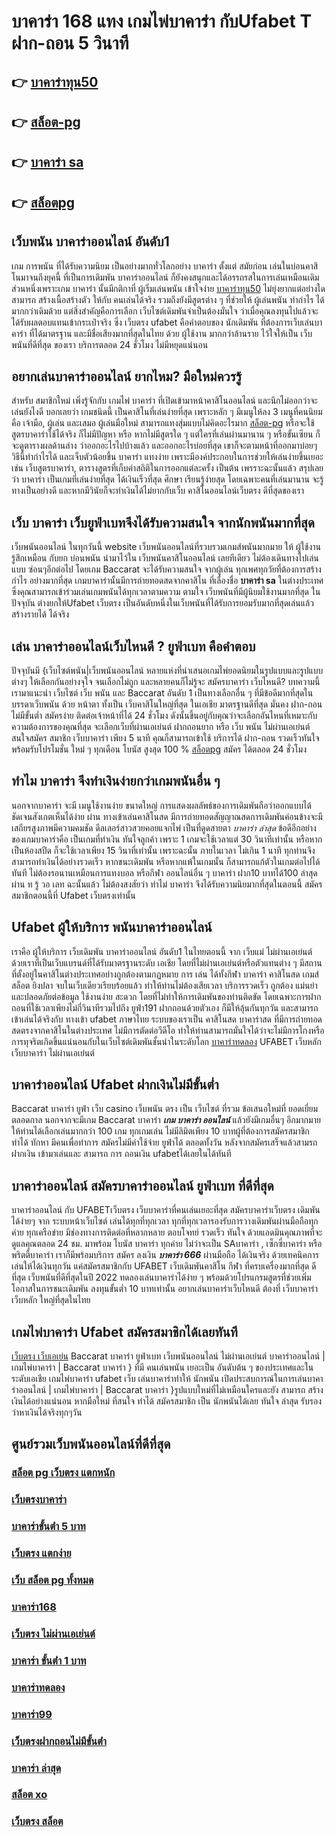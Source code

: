 # บาคาร่า 168 แทง  เกมไพ่บาคาร่า  กับUfabet T  ฝาก-ถอน 5 วินาที

## 👉 [บาคาร่าทุน50](https://www.gamblerape.com/demogame/)
## 👉 [สล็อต-pg](https://m.gamblerape.com/login?action=login)
## 👉 [บาคาร่า sa](https://m.gamblerape.com/login?action=login)
## 👉 [สล็อตpg](https://m.gamblerape.com/login?action=login)

## เว็บพนัน บาคาร่าออนไลน์  อันดับ1

เกม การพนัน ที่ได้รับความนิยม เป็นอย่างมากทั่วโลกอย่าง  บาคาร่า ตั้งแต่ สมัยก่อน เล่นในบ่อนคาสิโนมาจนถึงยุคนี้ ที่เป็นการเดิมพัน บาคาร่าออนไลน์ ก็ยังคงสนุกและได้อรรถรสในการเล่นเหมือนเดิม ส่วนหนึ่งเพราะเกม บาคาร่า นั้นมีกติกาที่ ผู้เริ่มเล่นพนัน  เข้าใจง่าย [บาคาร่าทุน50](https://m.gamblerape.com/login?action=login) ไม่ยุ่งยากแต่อย่างใด  สามารถ สร้างเนื้อสร้างตัว ให้กับ คนเล่นได้จริง  รวมถึงยังมีสูตรต่าง ๆ ที่ช่วยให้ ผู้เล่นพนัน ทำกำไร ได้มากกว่าเดิมด้วย แต่สิ่งสำคัญคือการเลือก เว็บไซต์เดิมพันจำเป็นต้องมั่นใจ ว่าเมื่อคุณลงทุนไปแล้วจะ ได้รับผลตอบแทนเข้ากระเป๋าจริง ซึ่ง  เว็บตรง ufabet  คือคำตอบของ นักเดิมพัน ที่ต้องการเว็บเล่นบาคาร่า ที่ได้มาตรฐาน และมีชื่อเสียงมากที่สุดในไทย ด้วย ผู้ใช้งาน มากกว่าล้านราย ไว้ใจให้เป็น  เว็บพนันที่ดีที่สุด ของเรา บริการตลอด 24 ชั่วโมง ไม่มีหยุดแน่นอน

## อยากเล่นบาคาร่าออนไลน์  ยากไหม? มือใหม่ควรรู้

สำหรับ  สมาชิกใหม่   เพิ่งรู้จักกับ เกมไพ่ บาคาร่า ที่เปิดเข้ามาหน้าคาสิโนออนไลน์ และนึกไม่ออกว่าจะเล่นยังไงดี บอกเลยว่า เกมชนิดนี้ เป็นคาสิโนที่เล่นง่ายที่สุด เพราะหลัก ๆ มีเมนูให้ลง 3 เมนูที่คนนิยม คือ เจ้ามือ, ผู้เล่น และเสมอ ผู้เล่นมือใหม่  สามารถแทงสุ่มแบบไม่คิดอะไรมาก  [สล็อต-pg](https://m.gamblerape.com/login?action=login) หรือจะใช้ สูตรบาคาร่าใช้ได้จริง ก็ไม่มีปัญหา หรือ หากไม่มีสูตรใด ๆ แต่ใครที่เล่นผ่านมานาน ๆ หรือขั้นเซียน ก็จะดูตารางผลด้านล่าง ว่าออกอะไรไปบ้างแล้ว และออกอะไรบ่อยที่สุด เขาก็จะตามหน้าที่ออกมาบ่อยๆ วิธีนี้ทำกำไรได้ และเจ็บตัวน้อยขึ้น บาคาร่า  แทงง่าย  เพราะมีองค์ประกอบในการช่วยให้เล่นง่ายขึ้นเยอะ เช่น เว็บสูตรบาคาร่า, ตารางสูตรที่เก็บค่าสถิติในการออกแต่ละครั้ง เป็นต้น เพรราะฉะนั้นแล้ว สรุปเลยว่า บาคาร่า เป็นเกมที่เล่นง่ายที่สุด ได้เงินเร็วที่สุด ศึกษา เรียนรู้ง่ายสุด โดยเฉพาะคนที่เล่นมานาน จะรู้ทางเป็นอย่างดี และหากมีวินัยก็จะทำเงินได้ไม่ยากกับเว็บ คาสิโนออนไลน์เว็บตรง ดีที่สุดของเรา



## เว็บ บาคาร่า เว็บยูฟ่าเบทจึงได้รับความสนใจ จากนักพนันมากที่สุด

เว็บพนันออนไลน์ ในทุกวันนี้   website เว็บพนันออนไลน์ที่รวบรวมเกมส์พนันมากมาย  ให้ ผู้ใช้งานรู้สึกเหมือน กับยก บ่อนพนัน  นำมาไว้ใน เว็บพนันคาสิโนออนไลน์ เลยทีเดียว ไม่ต้องเดินทางไปเล่นแบบ ซ่อนๆอีกต่อไป โดยเกม Baccarat จะได้รับความสนใจ  จากผู้เล่น  ทุกเพศทุกวัยที่ต้องการสร้างกำไร อย่างมากที่สุด เกมบาคาร่านั้นมีการถ่ายทอดสดจากคาสิโน ที่เลื่องชื่อ **บาคาร่า sa** ในต่างประเทศ ซึ่งคุณสามารถเข้าร่วมเล่นเกมพนันได้ทุกเวลาตามความ ตามใจ  เว็บพนันที่มีผู้นิยมใช้งานมากที่สุด ในปัจจุบัน ต่างยกให้Ufabet เว็บตรง  เป็นอันดับหนึ่งในเว็บพนันที่ได้รับการยอมรับมากที่สุดเล่นแล้ว สร้างรายได้ ได้จริง 


## เล่น บาคาร่าออนไลน์เว็บไหนดี ?  ยูฟ่าเบท  คือคำตอบ

ปัจจุบันมี {เว็บไซต์พนัน|เว็บพนันออนไลน์ หลายแห่งที่นำเสนอเกมไพ่ยอดนิยมในรูปแบบและรูปแบบต่างๆ ให้เลือกกันอย่างจุใจ จนเลือกไม่ถูก และหลายคนก็ไม่รู้จะ สมัครบาคาร่า  เว็บไหนดี? บทความนี้เรามาแนะนำ เว็บไซต์  เว็บ พนัน และ Baccarat อันดับ 1 เป็นทางเลือกอื่น ๆ ที่มีข้อดีมากที่สุดในบรรดาเว็บพนัน ด้วย หน้าตา ทั้งเป็น เว็บคาสิโนใหญ่ที่สุด   ในเอเชีย มาตรฐานดีที่สุด มั่นคง ฝาก-ถอนไม่มีขั้นต่ำ  สมัครง่าย ติดต่อเจ้าหน้าที่ได้ 24 ชั่วโมง  ดังนั้นขึ้นอยู่กับคุณว่าจะเลือกอันไหนที่เหมาะกับความต้องการของคุณที่สุด จะเลือกเว็บที่ผ่านเอเย่นต์ ฝากถอนยาก หรือ  เว็บ พนัน ไม่ผ่านเอเย่นต์ สนใจสมัคร สมาชิก เว็บบาคาร่า  เพียง 5 นาที คุณก็สามารถเข้าใช้ บริการได้ ฝาก-ถอน รวดเร็วทันใจ พร้อมรับโปรโมชั่น ใหม่ ๆ ทุกเดือน โบนัส สูงสุด 100 % [สล็อตpg](https://www.gamblerape.com/demogame/) สมัคร ได้ตลอด 24 ชั่วโมง

## ทำไม  บาคาร่า จึงทำเงินง่ายกว่าเกมพนันอื่น ๆ 

นอกจากบาคาร่า จะมี  เมนูใช้งานง่าย  ขนาดใหญ่ การแสดงผลลัพธ์ของการเดิมพันถือว่าออกแบบได้ชัดเจนสังเกตเห็นได้ง่าย ผ่าน ทางเข้าเล่นคาสิโนสด  มีการถ่ายทอดสัญญาณสดการเดิมพันค่อนข้างจะมีเสถียรสูงภาพมีความคมชัด ดีลเลอร์สาวสวยคอยแจกไพ่ เป็นที่ดูดสายตา *บาคาร่า ล่าสุด* ข้อดีอีกอย่างของเกมบาคาร่าคือ เป็นเกมที่ทำเงิน  ทันใจลูกค้า  เพราะ 1 เกมจะใช้เวลาแต่ 30 วินาทีเท่านั้น หรือหากเป็นห้องสปีด ก็จะใช้เวลาเพียง 15  วินาที่เท่านั้น เพราะฉะนั้น  ภายในเวลา ไม่เกิน 1 นาที ทุกท่านจึงสามารถทำเงินได้อย่างรวดเร็ว หากชนะเดิมพัน หรือหากแพ้ในเกมนั้น ก็สามารถแก้ตัวในเกมต่อไปได้ทันที ไม่ต้องรอนานเหมือนการแทงบอล หรือกีฬา ออนไลน์อื่น ๆ บาคาร่า ฝาก10 บาทได้100 ล่าสุด ผ่าน ท รู้ วอ เลท ฉะนั้นแล้ว ไม่ต้องสงสัยว่า ทำไม่ บาคาร่า จึงได้รับความนิยมากที่สุดในตอนนี้ สมัครสมาชิกตอนนี้ที่ Ufabet  เว็บตรงเท่านั้น


## Ufabet  ผู้ให้บริการ พนันบาคาร่าออนไลน์

เราคือ  ผู้ให้บริการ เว็บเดิมพัน บาคาร่าออนไลน์ อันดับ1 ในไทยตอนนี้ จาก เว็บแม่  ไม่ผ่านเอเย่นต์ ด้วยเราที่เป็นเว็บแบรนด์ที่ได้รับมาตรฐานระดับ เอเชีย โดยที่ไม่ผ่านเอเย่นต์หรือตัวแทนต่าง ๆ มีสถานที่ตั้งอยู่ในคาสิโนต่างประเทศอย่างถูกต้องตามกฏหมาย การ  เล่น  ได้ทั้งกีฬา บาคาร่า คาสิโนสด เกมส์ สล็อต ยิงปลา จบในเว็บเดียวเรียบร้อยแล้ว ทำให้ท่านไม่ต้องเสียเวลา บริการรวดเร็ว ถูกต้อง แม่นยำ และปลอดภัยต่อข้อมูล ใช้งานง่าย สะดวก โดยที่ไม่ทำให้การเดิมพันของท่านติดขัด โดยเฉพาะการฝากถอนที่ใช้เวลาเพียงไม่กี่วินาทีรวมไปถึง ยูฟ่า191 ฝากถอนด้วยตัวเอง ก็มีให้ลุ้นกันทุกวัน และสามารถเข้าเล่นได้จริงกับ  ทางเข้า ufabet ภาษาไทย  ระบบของเราเป็น คาสิโนสด บาคาร่าสด ที่มีการถ่ายทอดสดตรงจากคาสิโนในต่างประเทศ ไม่มีการตัดต่อวีดีโอ ทำให้ท่านสามารถมั่นใจได้ว่าจะไม่มีการโกงหรือการทุจริตเกิดขึ้นแน่นอนกับในเว็บไซต์เดิมพันชั้นนำในระดับโลก [บาคาร่าทดลอง](https://m.gamblerape.com/login?action=login) UFABET เว็บหลัก เว็บบาคาร่า ไม่ผ่านเอเย่นต์


## บาคาร่าออนไลน์ Ufabet  ฝากเงินไม่มีขั้นต่ำ

 Baccarat บาคาร่า   ยูฟ่า  เว็บ  casino เว็บพนัน ตรง   เป็น เว็บไซต์ ที่รวม ข้อเสนอใหม่ที่  ยอดเยี่ยม ตลอดกาล นอกจากจะมีเกม  Baccarat บาคาร่า  ***เกม บาคาร่า ออนไลน์*** แล้วยังมีเกมอื่นๆ อีกมากมายให้ท่านได้เลือกเล่นมากกว่า 100 เกม ทุกเกมเล่น ไม่มีลิมิตเพียง 10 บาทผู้ที่ต้องการสมัครสมาชิก  ทำได้  ทักหา มีคนเพื่อทำการ สมัครไม่มีค่าใช้จ่าย ยูฟ่าได้  ตลอดทั้งวัน  หลังจากสมัครเสร็จแล้วสามรถฝากเงิน เข้ามาเล่นและ สามารถ  การ ถอนเงิน ufabetได้เลยในได้ทันที 

## บาคาร่าออนไลน์  สมัครบาคาร่าออนไลน์  ยูฟ่าเบท  ที่ดีที่สุด

บาคาร่าออนไลน์ กับ UFABETเว็บตรง   เว็บบาคาร่าที่คนเล่นเยอะที่สุด สมัครบาคาร่าเว็บตรง เดิมพันได้ง่ายๆ จาก ระบบหน้าเว็บไซต์ เล่นได้ทุกที่ทุกเวลา ทุกที่ทุกเวลารองรับการวางเดิมพันผ่านมือถือทุกค่าย ทุกเครือข่าย มีช่องทางการติดต่อที่หลากหลาย ตอบโจทย์ รวดเร็ว ทันใจ ด้วยแอดมินคุณภาพที่จะดูแลคุณตลอด 24 ชม. มาพร้อม โบนัส  บาคาร่า  ทุกค่าย ไม่ว่าจะเป็น SAบาคาร่า , เซ็กซี่บาคาร่า หรือ พริตตี้บาคาร่า เราก็มีพร้อมบริการ สมัคร ลงเงิน ***บาคาร่า 666*** ผ่านมือถือ ได้เงินจริง ด้วยเทคนิคการเล่นให้ได้เงินทุกวัน แค่สมัครสมาชิกกับ UFABET เว็บเดิมพันคาสิโน กีฬา ที่ครบเครื่องมากที่สุด ดีที่สุด เว็บพนันที่ดีที่สุดในปี 2022 ทดลองเล่นบาคาร่าได้ง่าย ๆ พร้อมด้วยโปรแกรมสูตรที่ช่วยเพิ่มโอกาสในการชนะเดิมพัน ลงทุนขั้นต่ำ 10 บาทเท่านั้น อยากเล่นบาคาร่าเว็บไหนดี ต้องที่ เว็บบาคาร่า  เว็บหลัก  ใหญ่ที่สุดในไทย


##  เกมไพ่บาคาร่า  Ufabet  สมัครสมาชิกได้เลยทันที

 [เว็บตรง เว็บเอเย่น](https://www.gamblerape.com/) Baccarat บาคาร่า   ยูฟ่าเบท  เว็บพนันออนไลน์ ไม่ผ่านเอเย่นต์  บาคาร่าออนไลน์ | เกมไพ่บาคาร่า | Baccarat บาคาร่า } ที่มี คนเล่นพนัน เยอะเป็น อันดับต้น ๆ ของประเทศและในระดับเอเชีย  เกมไพ่บาคาร่า ufabet   เว็บ เล่นบาคาร่าทำให้ นักพนัน เปิดประสบการณ์ในการเล่นบาคาร่าออนไลน์ | เกมไพ่บาคาร่า | Baccarat บาคาร่า }รูปแบบใหม่ที่ไม่เหมือนใครและยัง สามารถ สร้างเงินได้อย่างแน่นอน หากมือใหม่ ที่สนใจ  ทำได้  สมัครสมาชิก  เป็น นักพนันได้เลย ทันใจ  ล่าสุด  รับรองว่าหาเงินได้จริงทุกๆวัน


## ศูนย์รวมเว็บพนันออนไลน์ที่ดีที่สุด

### [สล็อต pg เว็บตรง แตกหนัก](https://atom.io/themes/เว็บตรง%20สล็อตออนไลน์%20บาคาร่าออนไลน์%20ฝากถอนไม่มีขั้นต่ำ%20เว็บหลัก%20เว็บแท้ไม่ผ่านเอเย่นต์%20สมัครฟรี%2000112740)
### [เว็บตรงบาคาร่า](https://atom.io/themes/เว็บตรง%20สล็อตออนไลน์%20บาคาร่าออนไลน์%20ฝากถอนไม่มีขั้นต่ำ%20เว็บหลัก%20เว็บแท้ไม่ผ่านเอเย่นต์%20สมัครฟรี%2000111948)
### [บาคาร่าขั้นต่ํา 5 บาท](https://atom.io/themes/เว็บตรง%20สล็อตออนไลน์%20บาคาร่าออนไลน์%20ฝากถอนไม่มีขั้นต่ำ%20เว็บหลัก%20เว็บแท้ไม่ผ่านเอเย่นต์%20สมัครฟรี%2000111177)
### [เว็บตรง แตกง่าย](https://atom.io/themes/เว็บตรง%20สล็อตออนไลน์%20บาคาร่าออนไลน์%20ฝากถอนไม่มีขั้นต่ำ%20เว็บหลัก%20เว็บแท้ไม่ผ่านเอเย่นต์%20สมัครฟรี%2000111092)
### [เว็บ สล็อต pg ทั้งหมด](https://atom.io/themes/เว็บตรง%20สล็อตออนไลน์%20บาคาร่าออนไลน์%20ฝากถอนไม่มีขั้นต่ำ%20เว็บหลัก%20เว็บแท้ไม่ผ่านเอเย่นต์%20สมัครฟรี%2000111233)
### [บาคาร่า168](https://atom.io/themes/เว็บตรง%20สล็อตออนไลน์%20บาคาร่าออนไลน์%20ฝากถอนไม่มีขั้นต่ำ%20เว็บหลัก%20เว็บแท้ไม่ผ่านเอเย่นต์%20สมัครฟรี%2000112452)
### [เว็บตรง ไม่ผ่านเอเย่นต์](https://atom.io/themes/เว็บตรง%20สล็อตออนไลน์%20บาคาร่าออนไลน์%20ฝากถอนไม่มีขั้นต่ำ%20เว็บหลัก%20เว็บแท้ไม่ผ่านเอเย่นต์%20สมัครฟรี%2000111895)
### [บาคาร่า ขั้นต่ํา 1 บาท](https://atom.io/themes/เว็บตรง%20สล็อตออนไลน์%20บาคาร่าออนไลน์%20ฝากถอนไม่มีขั้นต่ำ%20เว็บหลัก%20เว็บแท้ไม่ผ่านเอเย่นต์%20สมัครฟรี%2000113079)
### [บาคาร่าทดลอง](https://atom.io/themes/เว็บตรง%20สล็อตออนไลน์%20บาคาร่าออนไลน์%20ฝากถอนไม่มีขั้นต่ำ%20เว็บหลัก%20เว็บแท้ไม่ผ่านเอเย่นต์%20สมัครฟรี%2000111142)
### [บาคาร่า99](https://atom.io/themes/เว็บตรง%20สล็อตออนไลน์%20บาคาร่าออนไลน์%20ฝากถอนไม่มีขั้นต่ำ%20เว็บหลัก%20เว็บแท้ไม่ผ่านเอเย่นต์%20สมัครฟรี%2000111295)
### [เว็บตรงฝากถอนไม่มีขั้นต่ํา](https://atom.io/themes/เว็บตรง%20สล็อตออนไลน์%20บาคาร่าออนไลน์%20ฝากถอนไม่มีขั้นต่ำ%20เว็บหลัก%20เว็บแท้ไม่ผ่านเอเย่นต์%20สมัครฟรี%2000112257)
### [บาคาร่า ล่าสุด](https://atom.io/themes/เว็บตรง%20สล็อตออนไลน์%20บาคาร่าออนไลน์%20ฝากถอนไม่มีขั้นต่ำ%20เว็บหลัก%20เว็บแท้ไม่ผ่านเอเย่นต์%20สมัครฟรี%2000112516)
### [สล็อต xo](https://atom.io/themes/เว็บตรง%20สล็อตออนไลน์%20บาคาร่าออนไลน์%20ฝากถอนไม่มีขั้นต่ำ%20เว็บหลัก%20เว็บแท้ไม่ผ่านเอเย่นต์%20สมัครฟรี%2000111353)
### [เว็บตรง สล็อต](https://atom.io/themes/เว็บตรง%20สล็อตออนไลน์%20บาคาร่าออนไลน์%20ฝากถอนไม่มีขั้นต่ำ%20เว็บหลัก%20เว็บแท้ไม่ผ่านเอเย่นต์%20สมัครฟรี%2000112280)